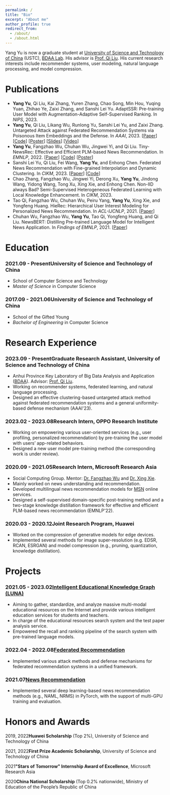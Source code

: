 ```yaml
---
permalink: /
title: "Bio"
excerpt: "About me"
author_profile: true
redirect_from: 
  - /about/
  - /about.html
---
```


<p class='my_p'>Yang Yu is now a graduate student at <a target="_blank" href='https://www.ustc.edu.cn/'>University of Science and Technology of China</a> (USTC), <a target="_blank" href='https://bigdata.ustc.edu.cn/'>BDAA Lab</a>. His advisor is <a target="_blank" href='http://staff.ustc.edu.cn/~qiliuql/'>Prof. Qi Liu</a>. His current research interests include recommender systems, user modeling, natural language processing, and model compression.</p>

<h1 class='header'>Publications</h1>
<ul class='my_ul'>
<li><strong>Yang Yu</strong>, Qi Liu, Kai Zhang, Yuren Zhang, Chao Song, Min Hou, Yuqing Yuan, Zhihao Ye, Zaixi Zhang, and Sanshi Lei Yu. AdaptSSR: Pre-training User Model with Augmentation-Adaptive Self-Supervised Ranking. In <em>NIPS</em>, 2023.
<li><strong>Yang Yu</strong>, Qi Liu, Likang Wu, Runlong Yu, Sanshi Lei Yu, and Zaixi Zhang. Untargeted Attack against Federated Recommendation Systems via Poisonous Item Embeddings and the Defense. In <em>AAAI</em>, 2023. [<a target="_blank" href='https://arxiv.org/abs/2212.05399'>Paper</a>] [<a target="_blank" href='https://github.com/yflyl613/FedRec/'>Code</a>] [<a target="_blank" href='/assets/files/AAAI2023-Poster.pdf'>Poster</a>] [<a target="_blank" href='/assets/files/AAAI2023-Slides.pdf'>Slides</a>] [<a target="_blank" href='http://home.ustc.edu.cn/~yflyl613/files/AAAI2023-Video.mp4'>Video</a>]</li>
<li><strong>Yang Yu</strong>, Fangzhao Wu, Chuhan Wu, Jingwei Yi, and Qi Liu. Tiny-NewsRec: Effective and Efficient PLM-based News Recommendation. In <em>EMNLP</em>, 2022. [<a target="_blank" href='https://aclanthology.org/2022.emnlp-main.368/'>Paper</a>] [<a target="_blank" href='https://github.com/yflyl613/Tiny-NewsRec/'>Code</a>] [<a target="_blank" href='/assets/files/EMNLP2022-Poster.pdf'>Poster</a>]</li>
<li>Sanshi Lei Yu, Qi Liu, Fei Wang, <strong>Yang Yu</strong>, and Enhong Chen. Federated News Recommendation with Fine-grained Interpolation and Dynamic Clustering. In <em>CIKM</em>, 2023. [<a target='_blank' href='https://storage.yusanshi.com/paper/FINDING.pdf'>Paper</a>] [<a target='_blank' href='https://github.com/yusanshi/FINDING'>Code</a>]</li>
<li>Chao Zhang, Fangzhao Wu, Jingwei Yi, Derong Xu, <strong>Yang Yu</strong>, Jindong Wang, Yidong Wang, Tong Xu, Xing Xie, and Enhong Chen. Non-IID always Bad? Semi-Supervised Heterogeneous Federated Learning with Local Knowledge Enhancement. In <em>CIKM</em>, 2023.</li>
<li>Tao Qi, Fangzhao Wu, Chuhan Wu, Peiru Yang, <strong>Yang Yu</strong>, Xing Xie, and Yongfeng Huang. HieRec: Hierarchical User Interest Modeling for Personalized News Recommendation. In <em>ACL-IJCNLP</em>, 2021. [<a target="_blank" href='https://aclanthology.org/2021.acl-long.423/'>Paper</a>]</li>
<li>Chuhan Wu, Fangzhao Wu, <strong>Yang Yu</strong>, Tao Qi, Yongfeng Huang, and Qi Liu. NewsBERT: Distilling Pre-trained Language Model for Intelligent News Application. In <em>Findings of EMNLP</em>, 2021. [<a target="_blank" href='https://aclanthology.org/2021.findings-emnlp.280/'>Paper</a>]</li>
</ul>


<h1 class='header'>Education</h1>

<h3 class='subheader'><span class='date'>2021.09 - Present</span>University of Science and Technology of China</h3>
<ul class='my_ul'>
<li>School of Computer Science and Technology</li>
<li><em>Master of Science</em> in Computer Science</li>
</ul>

<h3 class='subheader'><span class='date'>2017.09 - 2021.06</span>University of Science and Technology of China</h3>
<ul class='my_ul'>
<li>School of the Gifted Young</li>
<li><em>Bachelor of Engineering</em> in Computer Science</li>
</ul>



<h1 class='header'>Research Experience</h1>

<h3 class='subheader'><span class='date'>2023.09 - Present</span><strong>Graduate Research Assistant</strong><span class='my_span'>, University of Science and Technology of China</span>
</h3>
<ul class='my_ul'>
<li>Anhui Province Key Laboratory of Big Data Analysis and Application (<a target="_blank" href='https://bigdata.ustc.edu.cn/'>BDAA</a>). Advisor: <a target="_blank" href='http://staff.ustc.edu.cn/~qiliuql/'>Prof. Qi Liu</a>.</li>
<li>Working on recommender systems, federated learning, and natural language processing.</li>
<li>Designed an effective clustering-based untargeted attack method against federated recommendation systems and a general uniformity-based defense mechanism (AAAI'23).</li>
</ul>

<h3 class='subheader'><span class='date'>2023.02 - 2023.08</span><strong>Research Intern</strong><span class='my_span'>, OPPO Research Institute</span></h3>
<ul class='my_ul'>
<li>Working on empowering various user-oriented services (e.g., user profiling, personalized recommendation) by pre-training the user model with users’ app-related behaviors.</li>
<li>Designed a new user model pre-training method (the corresponding work is under review).</li>
</ul>

<h3 class='subheader'><span class='date'>2020.09 - 2021.05</span><strong>Research Intern</strong><span class='my_span'>, Microsoft Research Asia</span></h3>
<ul class='my_ul'>
<li>Social Computing Group. Mentor: <a target="_blank" href='https://www.microsoft.com/en-us/research/people/fangzwu/'>Dr. Fangzhao Wu</a> and <a target="_blank" href='https://www.microsoft.com/en-us/research/people/xingx/'>Dr. Xing Xie</a>.</li>
<li>Mainly worked on news understanding and recommendation.</li>
<li>Developed multilingual news recommendation models for <a target="_blank" href='https://www.msn.com/news/'>MSN</a> online services.</li>
<li>Designed a self-supervised domain-specific post-training method and a two-stage knowledge distillation framework for effective and efficient PLM-based news recommendation (EMNLP'22).</li>
</ul>

<h3 class='subheader'><span class='date'>2020.03 - 2020.12</span><strong>Joint Research Program</strong><span class='my_span'>, Huawei</span></h3>
<ul class='my_ul'>
<li>Worked on the compression of generative models for edge devices.</li>
<li>Implemented several methods for image super-resolution (e.g. EDSR, RCAN, ESRGAN) and model compression (e.g., pruning, quantization, knowledge distillation).</li>
</ul>


<h1 class='header'>Projects</h1>
<h3 class='subheader'><span class='date'>2021.05 - 2023.02</span><a target="_blank" href='https://luna.bdaa.pro/'>Intelligent Educational Knowledge Graph (LUNA)</a></h3>
<ul class='my_ul'>
<li>Aiming to gather, standardize, and analyze massive multi-modal educational resources on the Internet and provide various intelligent education services for students and teachers.</li>
<li>In charge of the educational resources search system and the test paper analysis service.</li>
<li>Empowered the recall and ranking pipeline of the search system with pre-trained language models.</li>
</ul>

<h3 class='subheader'><span class='date'>2022.04 - 2022.08</span><a target="_blank" href='https://github.com/yflyl613/FedRec/'>Federated Recommendation</a></h3>
<ul class='my_ul'>
<li>Implemented various attack methods and defense mechanisms for federated recommendation systems in a unified framework.</li>
</ul>

<h3 class='subheader'><span class='date'>2021.07</span><a target="_blank" href='https://github.com/yflyl613/NewsRecommendation/'>News Recommendation</a></h3>
<ul class='my_ul'>
<li>Implemented several deep learning-based news recommendation methods (e.g., NAML, NRMS) in PyTorch, with the support of multi-GPU training and evaluation.</li>
</ul>

<h1 class='header'>Honors and Awards</h1>
<p class='list_p'><span class='date'>2019, 2022</span><strong>Huawei Scholarship</strong> (Top 2%), University of Science and Technology of China</p>
<p class='list_p'><span class='date'>2021, 2022</span><strong>First Prize Academic Scholarship</strong>, University of Science and Technology of China</p>
<p class='list_p'><span class='date'>2021</span><strong>"Stars of Tomorrow" Internship Award of Excellence</strong>, Microsoft Research Asia</p>
<p class='list_p'><span class='date'>2020</span><strong>China National Scholarship</strong> (Top 0.2% nationwide), Ministry of Education of the People’s Republic of China</p>